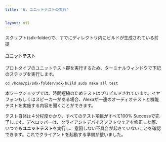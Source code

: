 ```yaml
---
title: '6. ユニットテストの実行'


layout: nil
---
```

スクリプト(sdk-folder)で、すでにディレクトリ内にビルドが生成されている前提



#### ユニットテスト

プロトタイプのユニットテスト郡を実行するため、ターミナルウィンドウで下記のステップを実行します。

`cd /home/pi/sdk-folder/sdk-build
sudo make all test
`

本ワークショップでは、時間短縮のためテストはプリビルドされています。イヤフォンもしくはスピーカーがある場合、Alexaが一連のオーディオテストと機能テストを実施する内容を聞くことができます。

テスト自体は４分程度かかり、すべてのテスト項目がすべて100% Successで完了します。デベロッパーは、クライアントデバイスソフトウェアを修正した際、いつでも**ユニットテスト**を実行し、意図しない不具合が起きていないことを確認できます。これでクライアントを起動する準備が整いました。

